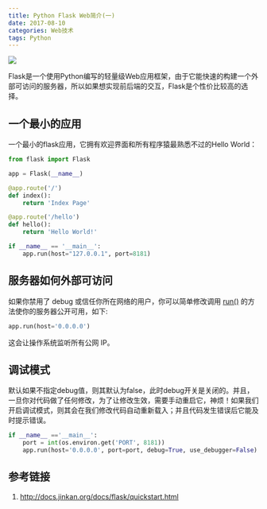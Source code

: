 ```yaml
---
title: Python Flask Web简介(一)
date: 2017-08-10
categories: Web技术
tags: Python
---
```

![](http://p158wkz8m.bkt.clouddn.com/flask.svg)

Flask是一个使用Python编写的轻量级Web应用框架，由于它能快速的构建一个外部可访问的服务器，所以如果想实现前后端的交互，Flask是个性价比较高的选择。

<!-- more -->

## 一个最小的应用

一个最小的flask应用，它拥有欢迎界面和所有程序猿最熟悉不过的Hello World：

```python
from flask import Flask

app = Flask(__name__)

@app.route('/')
def index():
    return 'Index Page'

@app.route('/hello')
def hello():
    return 'Hello World!'

if __name__ == '__main__':
    app.run(host="127.0.0.1", port=8181)
```

## 服务器如何外部可访问

如果你禁用了 debug 或信任你所在网络的用户，你可以简单修改调用 [run()](http://docs.jinkan.org/docs/flask/api.html#flask.Flask.run) 的方法使你的服务器公开可用，如下:

```python
app.run(host='0.0.0.0')
```

这会让操作系统监听所有公网 IP。

## 调试模式

默认如果不指定debug值，则其默认为false，此时debug开关是关闭的。并且，一旦你对代码做了任何修改，为了让修改生效，需要手动重启它，神烦！如果我们开启调试模式，则其会在我们修改代码自动重新载入；并且代码发生错误后它能及时提示错误。

```python
if __name__ =='__main__':
    port = int(os.environ.get('PORT', 8181))
    app.run(host='0.0.0.0', port=port, debug=True, use_debugger=False)
```

## 参考链接
1. http://docs.jinkan.org/docs/flask/quickstart.html
